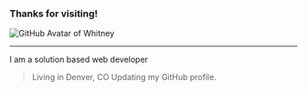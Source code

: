 ### Thanks for visiting!  

![GitHub Avatar of Whitney](/Desktop/images/Whit_Avatar.png)

---

I am a solution based web developer

> Living in Denver, CO
> Updating my GitHub profile.

